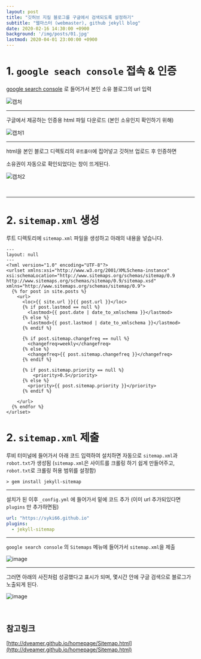 ```yaml
---
layout: post
title: "깃허브 지킬 블로그를 구글에서 검색되도록 설정하기"
subtitle: "웹마스터 (webmaster), github jekyll blog"
date: 2020-02-16 14:30:00 +0900
background: '/img/posts/01.jpg'
lastmod: 2020-04-01 23:00:00 +0900
---
```



# 1. `google seach console` 접속 & 인증

[google search console](https://search.google.com/search-console/welcome?utm_source=about-page) 로 들어가서 본인 소유 블로그의 url 입력

![캡처](https://user-images.githubusercontent.com/59393359/74607293-1ebea980-511b-11ea-8724-9213904f89fe.PNG)

---

구글에서 제공하는 인증용 html 파일 다운로드 (본인 소유인지 확인하기 위해)

![캡처1](https://user-images.githubusercontent.com/59393359/74607335-7ceb8c80-511b-11ea-96d3-516b1b64bf4d.PNG)

---

html을 본인 블로그 디렉토리의 `루트폴더`에 집어넣고 깃허브 업로드 후 인증하면

소유권이 자동으로 확인되었다는 창이 뜨게된다.

![캡처2](https://user-images.githubusercontent.com/59393359/74607306-431a8600-511b-11ea-9071-fcd7ee8f0c83.PNG)

<br/>

---

<!-- # 2. `sitemap.xml` 생성

먼저 `_config.yml`에 들어가서 플러그인에 `- jekyll-sitemap`를 추가해준다.

```yml
plugins:
  - jekyll-feed
  - jekyll-paginate
  - jekyll-sitemap
``` -->

# 2. `sitemap.xml` 생성

루트 디렉토리에 `sitemap.xml` 파일을 생성하고 아래의 내용을 넣습니다.

```
---
layout: null
---
<?xml version="1.0" encoding="UTF-8"?>
<urlset xmlns:xsi="http://www.w3.org/2001/XMLSchema-instance" xsi:schemaLocation="http://www.sitemaps.org/schemas/sitemap/0.9 http://www.sitemaps.org/schemas/sitemap/0.9/sitemap.xsd" xmlns="http://www.sitemaps.org/schemas/sitemap/0.9">
  {% for post in site.posts %}
    <url>
      <loc>{{ site.url }}{{ post.url }}</loc>
      {% if post.lastmod == null %}
        <lastmod>{{ post.date | date_to_xmlschema }}</lastmod>
      {% else %}
        <lastmod>{{ post.lastmod | date_to_xmlschema }}</lastmod>
      {% endif %}

      {% if post.sitemap.changefreq == null %}
        <changefreq>weekly</changefreq>
      {% else %}
        <changefreq>{{ post.sitemap.changefreq }}</changefreq>
      {% endif %}

      {% if post.sitemap.priority == null %}
          <priority>0.5</priority>
      {% else %}
        <priority>{{ post.sitemap.priority }}</priority>
      {% endif %}

    </url>
  {% endfor %}
</urlset>
```






# 2. `sitemap.xml` 제출

루비 터미널에 들어가서 아래 코드 입력하여 설치하면 자동으로 `sitemap.xml`과 `robot.txt`가 생성됨
(`sitemap.xml`은 사이트를 크롤링 하기 쉽게 만들어주고, `robot.txt`로 크롤링 허용 범위를 설정함)

```
> gem install jekyll-sitemap
```

---

설치가 된 이후 `_config.yml` 에 들어가서 밑에 코드 추가 (이미 url 추가되있다면 `plugins` 만 추가하면됨)

```yml
url: "https://syki66.github.io"
plugins:
  - jekyll-sitemap
```

---

`google search console` 의 `Sitemaps` 메뉴에 들어가서 `sitemap.xml`을 제출

![image](https://user-images.githubusercontent.com/59393359/74607755-c5f11000-511e-11ea-877a-6e19e9cac1ef.png)

---

그러면 아래의 사진처럼 성공했다고 표시가 되며, 몇시간 안에 구글 검색으로 블로그가 노출되게 된다.

![image](https://user-images.githubusercontent.com/59393359/74607783-14061380-511f-11ea-8b04-da84a428b232.png)

<br/>


## 참고링크

[http://dveamer.github.io/homepage/Sitemap.html](http://dveamer.github.io/homepage/Sitemap.html)